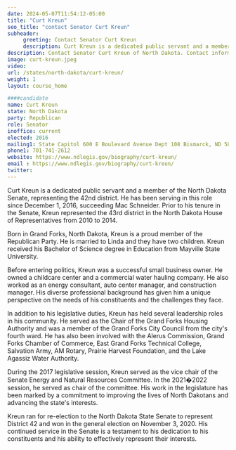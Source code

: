 ```yaml
---
date: 2024-05-07T11:54:12-05:00
title: "Curt Kreun"
seo_title: "contact Senator Curt Kreun"
subheader:
     greeting: Contact Senator Curt Kreun
     description: Curt Kreun is a dedicated public servant and a member of the North Dakota Senate, representing the 42nd district. He has been serving in this role since December 1, 2016, succeeding Mac Schneider. Prior to his tenure in the Senate, Kreun represented the 43rd district in the North Dakota House of Representatives from 2010 to 2014.
description: Contact Senator Curt Kreun of North Dakota. Contact information for Curt Kreun includes email address, phone number, and mailing address.
image: curt-kreun.jpeg
video:
url: /states/north-dakota/curt-kreun/
weight: 1
layout: course_home

####candidate
name: Curt Kreun
state: North Dakota
party: Republican
role: Senator
inoffice: current
elected: 2016
mailing1: State Capitol 600 E Boulevard Avenue Dept 108 Bismarck, ND 58505-0360
phone1: 701-741-2612
website: https://www.ndlegis.gov/biography/curt-kreun/
email : https://www.ndlegis.gov/biography/curt-kreun/
twitter:
---
```

Curt Kreun is a dedicated public servant and a member of the North Dakota Senate, representing the 42nd district. He has been serving in this role since December 1, 2016, succeeding Mac Schneider. Prior to his tenure in the Senate, Kreun represented the 43rd district in the North Dakota House of Representatives from 2010 to 2014.

Born in Grand Forks, North Dakota, Kreun is a proud member of the Republican Party. He is married to Linda and they have two children. Kreun received his Bachelor of Science degree in Education from Mayville State University.

Before entering politics, Kreun was a successful small business owner. He owned a childcare center and a commercial water hauling company. He also worked as an energy consultant, auto center manager, and construction manager. His diverse professional background has given him a unique perspective on the needs of his constituents and the challenges they face.

In addition to his legislative duties, Kreun has held several leadership roles in his community. He served as the Chair of the Grand Forks Housing Authority and was a member of the Grand Forks City Council from the city's fourth ward. He has also been involved with the Alerus Commission, Grand Forks Chamber of Commerce, East Grand Forks Technical College, Salvation Army, AM Rotary, Prairie Harvest Foundation, and the Lake Agassiz Water Authority.

During the 2017 legislative session, Kreun served as the vice chair of the Senate Energy and Natural Resources Committee. In the 2021�2022 session, he served as chair of the committee. His work in the legislature has been marked by a commitment to improving the lives of North Dakotans and advancing the state's interests.

Kreun ran for re-election to the North Dakota State Senate to represent District 42 and won in the general election on November 3, 2020. His continued service in the Senate is a testament to his dedication to his constituents and his ability to effectively represent their interests.
